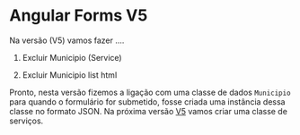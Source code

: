 # Angular Forms V5

Na  versão (V5) vamos fazer ....


1. Excluir Municipio (Service)

2. Excluir Municipio list html



Pronto, nesta  versão fizemos a ligação com uma classe de dados `Municipio`
para quando o formulário for submetido, fosse criada uma instância dessa classe no formato JSON. Na próxima versão [V5](README.V5.md)  vamos criar uma classe de serviços.
